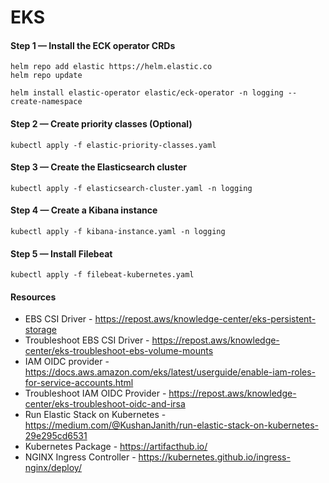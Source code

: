 # EKS

#### Step 1 — Install the ECK operator CRDs

```shell
helm repo add elastic https://helm.elastic.co
helm repo update

helm install elastic-operator elastic/eck-operator -n logging --create-namespace
```

#### Step 2 — Create priority classes (Optional)

```shell
kubectl apply -f elastic-priority-classes.yaml
```

#### Step 3 — Create the Elasticsearch cluster

```shell
kubectl apply -f elasticsearch-cluster.yaml -n logging
```

#### Step 4 — Create a Kibana instance

```shell
kubectl apply -f kibana-instance.yaml -n logging
```

#### Step 5 — Install Filebeat

```shell
kubectl apply -f filebeat-kubernetes.yaml
```

#### Resources

- EBS CSI Driver - https://repost.aws/knowledge-center/eks-persistent-storage
- Troubleshoot EBS CSI Driver - https://repost.aws/knowledge-center/eks-troubleshoot-ebs-volume-mounts
- IAM OIDC provider - https://docs.aws.amazon.com/eks/latest/userguide/enable-iam-roles-for-service-accounts.html
- Troubleshoot IAM OIDC Provider - https://repost.aws/knowledge-center/eks-troubleshoot-oidc-and-irsa
- Run Elastic Stack on Kubernetes - https://medium.com/@KushanJanith/run-elastic-stack-on-kubernetes-29e295cd6531
- Kubernetes Package - https://artifacthub.io/
- NGINX Ingress Controller - https://kubernetes.github.io/ingress-nginx/deploy/